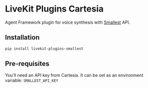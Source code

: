 # LiveKit Plugins Cartesia

Agent Framework plugin for voice synthesis with [Smallest](https://smallest.ai/) API.

## Installation

```bash
pip install livekit-plugins-smallest
```

## Pre-requisites

You'll need an API key from Cartesia. It can be set as an environment variable: `SMALLEST_API_KEY`
